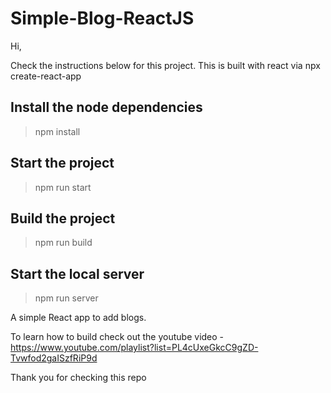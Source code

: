 # Simple-Blog-ReactJS

Hi,

Check the instructions below for this project. This is built with react via npx create-react-app

## Install the node dependencies
> npm install

## Start the project
> npm run start

## Build the project
> npm run build

## Start the local server
> npm run server

A simple React app to add blogs.

To learn how to build check out the youtube video - https://www.youtube.com/playlist?list=PL4cUxeGkcC9gZD-Tvwfod2gaISzfRiP9d

Thank you for checking this repo
